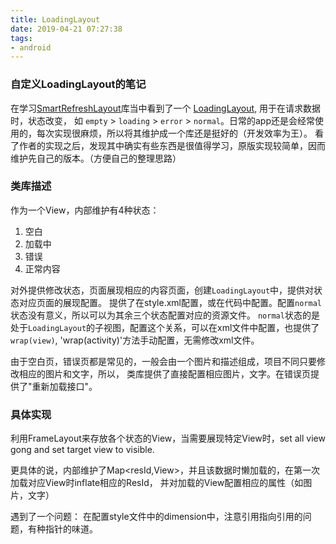 ```yaml
---
title: LoadingLayout
date: 2019-04-21 07:27:38
tags: 
- android
---
```


### 自定义LoadingLayout的笔记

在学习[SmartRefreshLayout](https://github.com/scwang90/SmartRefreshLayout)库当中看到了一个
[LoadingLayout](https://github.com/czy1121/loadinglayout), 用于在请求数据时，状态改变，
如 `empty` > `loading` > `error` > `normal`。日常的app还是会经常使用的，每次实现很麻烦，所以将其维护成一个库还是挺好的（开发效率为王）。
看了作者的实现之后，发现其中确实有些东西是很值得学习，原版实现较简单，因而维护先自己的版本。（方便自己的整理思路）




### 类库描述

作为一个View，内部维护有4种状态：
1. 空白   
2. 加载中 
3. 错误
4. 正常内容

对外提供修改状态，页面展现相应的内容页面，创建`LoadingLayout`中，提供对状态对应页面的展现配置。
提供了在style.xml配置，或在代码中配置。配置`normal`状态没有意义，所以可以为其余三个状态配置对应的资源文件。
`normal`状态的是处于`LoadingLayout`的子视图，配置这个关系，可以在xml文件中配置，也提供了`wrap(view)`,
'wrap(activity)'方法手动配置，无需修改xml文件。 

由于空白页，错误页都是常见的，一般会由一个图片和描述组成，项目不同只要修改相应的图片和文字，所以，
类库提供了直接配置相应图片，文字。在错误页提供了"重新加载接口"。

### 具体实现

利用FrameLayout来存放各个状态的View，当需要展现特定View时，set all view gong and set target 
view to visible.

更具体的说，内部维护了Map<resId,View>，并且该数据时懒加载的，在第一次加载对应View时inflate相应的ResId，
并对加载的View配置相应的属性（如图片，文字）

遇到了一个问题：
在配置style文件中的dimension中，注意引用指向引用的问题，有种指针的味道。